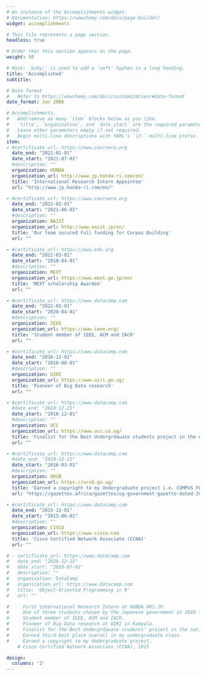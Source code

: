 ```yaml
---
# An instance of the Accomplishments widget.
# Documentation: https://wowchemy.com/docs/page-builder/
widget: accomplishments

# This file represents a page section.
headless: true

# Order that this section appears on the page.
weight: 50

# Note: `&shy;` is used to add a 'soft' hyphen in a long heading.
title: 'Accomplished' 
subtitle:

# Date format
#   Refer to https://wowchemy.com/docs/customization/#date-format
date_format: Jan 2006

# Accomplishments.
#   Add/remove as many `item` blocks below as you like.
#   `title`, `organization`, and `date_start` are the required parameters.
#   Leave other parameters empty if not required.
#   Begin multi-line descriptions with YAML's `|2-` multi-line prefix.
item:
- #certificate_url: https://www.coursera.org
  date_end: "2022-01-01"
  date_start: "2021-07-01"
  #description: ""
  organization: HONDA
  organization_url: http://www.jp.honda-ri.com/en/
  title: 'International Research Intern Appointee'
  url: "http://www.jp.honda-ri.com/en/"

- #certificate_url: https://www.coursera.org
  date_end: "2022-02-01"
  date_start: "2021-06-01"
  #description: ""
  organization: NAIST
  organization_url: http://www.naist.jp/en/
  title: 'Our team secured Full funding for Corpus Building'
  url: ""

- #certificate_url: https://www.edx.org
  date_end: "2022-03-01"
  date_start: "2018-04-01"
  #description: ""
  organization: MEXT
  organization_url: https://www.mext.go.jp/en/
  title: 'MEXT scholarship Awardee'
  url: ""

- #certificate_url: https://www.datacamp.com
  date_end: "2022-03-01"
  date_start: "2020-04-01"
  #description: ""
  organization: IEEE
  organization_url: https://www.ieee.org/
  title: 'Student member of IEEE, ACM and IACR'
  url: ""

- #certificate_url: https://www.datacamp.com
  date_end: "2016-12-01"
  date_start: "2016-08-01"
  #description: ""
  organization: UIRI
  organization_url: https://www.uiri.go.ug/
  title: 'Pioneer of Big Data research'
  url: ""

- #certificate_url: https://www.datacamp.com
  #date_end: "2020-12-21"
  date_start: "2016-12-01"
  #description: ""
  organization: UCC
  organization_url: https://www.ucc.co.ug/ 
  title: 'Finalist for the Best Undergrdauate students project in the national championships'
  url: ""

- #certificate_url: https://www.datacamp.com
  #date_end: "2020-12-21"
  date_start: "2016-03-01"
  #description: ""
  organization: URSB
  organization_url: https://ursb.go.ug/
  title: 'Earned a copyright to my Undergraduate project i.e. CUMPUS FLIGHT'
  url: "https://gazettes.africa/gazettes/ug-government-gazette-dated-2018-08-31-no-46"

- #certificate_url: https://www.datacamp.com
  date_end: "2015-12-01"
  date_start: "2015-06-01"
  #description: ""
  organization: CISCO
  organization_url: https://www.cisco.com
  title: 'Cisco Certified Network Associate (CCNA)'
  url: ""

# - certificate_url: https://www.datacamp.com
#   date_end: "2020-12-21"
#   date_start: "2020-07-01"
#   description: ""
#   organization: DataCamp
#   organization_url: https://www.datacamp.com
#   title: 'Object-Oriented Programming in R'
#   url: ""

#     First international Research Intern at HONDA HRI-JP.
#     One of three students chosen by the Japanese government in 2018 for the MEXT scholarship.
#     Student member of IEEE, ACM and IACR.
#     Pioneer of Big Data research at UIRI in Kampala.
#     Finalist for the Best Undergrdauate students' project in the national championships.
#     Earned third-best place overall in my undergraduate class. 
#     Earned a copyright to my Undergraduate project.
    # Cisco Certified Network Associate (CCNA), 2015

design:
  columns: '2' 
---
```

